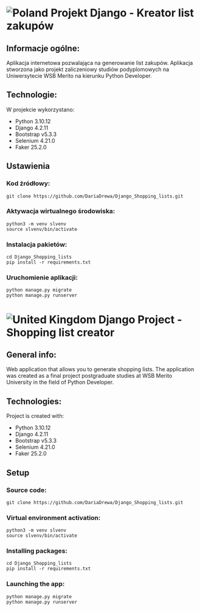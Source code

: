 # ![Poland](https://raw.githubusercontent.com/stevenrskelton/flag-icon/master/png/16/country-4x3/pl.png "Poland") Projekt Django - Kreator list zakupów
### 

## Informacje ogólne:
Aplikacja internetowa pozwalająca na generowanie list zakupów. Aplikacja stworzona jako projekt zaliczeniowy 
studiów podyplomowych na Uniwersytecie WSB Merito na kierunku Python Developer.

## Technologie:
W projekcie wykorzystano:
* Python 3.10.12
* Django 4.2.11
* Bootstrap v5.3.3
* Selenium 4.21.0
* Faker 25.2.0

## Ustawienia

### Kod źródłowy:
```shell 
git clone https://github.com/DariaDrewa/Django_Shopping_lists.git
```

### Aktywacja wirtualnego środowiska:
```shell
python3 -m venv slvenv
source slvenv/bin/activate
```

### Instalacja pakietów:
```shell 
cd Django_Shopping_lists
pip install -r requirements.txt
```

### Uruchomienie aplikacji:
```shell 
python manage.py migrate
python manage.py runserver
```

# ![United Kingdom](https://raw.githubusercontent.com/stevenrskelton/flag-icon/master/png/16/country-4x3/gb.png "United Kingdom") Django Project - Shopping list creator

## General info:
Web application that allows you to generate shopping lists. The application was created as a final project
postgraduate studies at WSB Merito University in the field of Python Developer.


## Technologies:
Project is created with:
* Python 3.10.12
* Django 4.2.11
* Bootstrap v5.3.3
* Selenium 4.21.0
* Faker 25.2.0

## Setup

### Source code:
```shell 
git clone https://github.com/DariaDrewa/Django_Shopping_lists.git
```

### Virtual environment activation:
```shell
python3 -m venv slvenv
source slvenv/bin/activate
```

### Installing packages:
```shell 
cd Django_Shopping_lists
pip install -r requirements.txt
```

### Launching the app:
```shell 
python manage.py migrate
python manage.py runserver
```